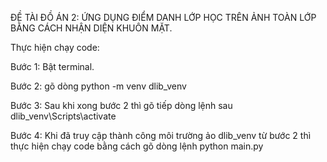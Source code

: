ĐỀ TÀI ĐỒ ÁN 2: ỨNG DỤNG ĐIỂM DANH LỚP HỌC TRÊN ẢNH TOÀN LỚP BẰNG CÁCH NHẬN DIỆN KHUÔN MẶT.

Thực hiện chạy code:

Bước 1: Bật terminal.

Bước 2: gõ dòng python -m venv dlib_venv

Bước 3: Sau khi xong bước 2 thì gõ tiếp dòng lệnh sau dlib_venv\Scripts\activate

Bước 4: Khi đã truy cập thành công môi trường ảo dlib_venv từ bước 2 thì thực hiện chạy code bằng cách gõ dòng lệnh python main.py
